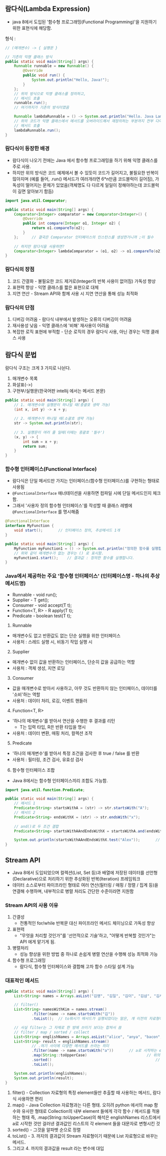 ## 람다식(Lambda Expression)
- java 8에서 도입된 '함수형 프로그래밍(Functional Programming)'을 지원하기 위한 표현식에 해당함.

형식 :

```java
// (매개변수) -> { 실행문 }

// 기존의 익명 클래스 방식
public static void main(String[] args) {
    Runnable runnable = new Runnable() {
        @Override
        public void run() {
            System.out.println("Hello, Java!");
        }
    };
    // 위의 방식으로 익명 클래스를 정의하고,
    // 메서드 호출
    runnable.run();
    // 여기까지가 기존의 방식이였음

    Runnable lambdaRunnable = () -> System.out.println("Hello. Java Lambda");
    // 위의 코드가 익명 클래스에서 메서드를 오버라이드해서 재정의하는 부분까지 전부 다이다.
    // 메서드 호출
    lambdaRunnable.run();
}
```

### 람다식이 등장한 배경
- 람다식이 나오기 전에는 Java 에서 함수형 프로그래밍을 하기 위해 익명 클래스를 주로 사용.
- 하지만 위의 방식은 코드 예제에서 볼 수 있듯이 코드가 길어지고, 불필요한 반복이 많아지며
  (예를 들어, .run() 메서드가 여러개라면 6*n만큼 코드블럭이 길어짐), 가독성이 떨어지는 문제가
  있었음(객체명도 다 다르게 일일이 정해야하는데 코드블럭이 길면 알아보기 함듬)

```java
import java.util.Comparator;

public static void main(String[] args) {
    Comparator<Integer> comparator = new Comparator<Integer>() {
        @Override
        public int compare(Integer o1, Integer o2) {
            return o1.compareTo(o2);
        }
    };      // 결국은 Comparator 인터페이스의 인스턴스를 생성한거니까 ;이 필수
    
    // 하지만 람다식을 사용하면?
    Comparator<Integer> lambdaComparator = (o1, o2) -> o1.compareTo(o2);
}
```

### 람다식의 장점
1. 코드 간결화 - 불필요한 코드 제거로(Integer의 반복 사용이 없어짐) 가독성 향상
2. 표현력 향상 - 익명 클래스를 짧은 표현으로 대체
3. 지연 연산 - Stream API와 함께 사용 시 지연 연산을 통해 성능 최적화 

### 람다식의 단점
1. 디버깅 어려움 - 람다식 내부에서 발생하는 오류의 디버깅이 어려움
2. 재사용성 낮음 - 익명 클래스에 '비해' 재사용이 어려움
3. 복잡한 로직 표현에 부적합 - 단순 로직의 경우 람다식 사용, 아닌 경우는 익명 클래스 사용
 
## 람다식 문법
람다식 구조는 크게 3 가지로 나뉜다.
1. 매개변수 목록
2. 화살표(->)
3. 구현부/실행문(한국어판 intellij 에서는 메서드 본문)

```java
public static void main(String[] args) {
    // 1. 매개변수와 실행문이 하나일 때(중괄호 생략 가능)
    (int x, int y) -> x + y;
    
    // 2. 매개변수가 하나일 때(소괄호 생략 가능)
    str -> System.out.println(str);
    
    // 3. 실행문이 여러 줄 일때(이때는 중괄호 '필수')
    (x, y) -> {
        int sum = x + y;
        return sum;
    }
}
```

### 함수형 인터페이스(Functional Interface)
- 람다식은 단일 메서드만 가지는 인터페이스(함수형 인터페이스)를 구현하는 형태로 사용됨
- `@FunctionalInterface` 애너테이션을 사용하면 컴파일 시에 단일 메서드인지 체크함.
- 그래서 '사용자 정의 함수형 인터페이스'를 작성할 때 클래스 레벨에 `@FunctionalInterface` 를 명시해줌

```java
@FunctionalInterface
interface MyFunction {
    void start();       // 인터페이스 정의, 추상메서드 1개
}

public static void main(String[] args) {
    MyFunction myFunction1 = () -> System.out.println("정의한 함수를 실행합니다.");
    // 위와 같이 매개변수가 없는 경우는 () 로 표시함.
    myFunction1.start();    // 결과값 : 정의한 함수를 실행합니다. 
}
```

### Java에서 제공하는 주요 '함수형 인터페이스' (인터페이스명 - 하나의 추상메서드명)
- Runnable - void run();                    
- Supplier<T> - T get();                   
- Consumer<T> - void accept(T t);          
- Function<T, R> - R apply(T t);     
- Predicate<T> - boolean test(T t);

1. Runnable
- 매개변수도 없고 반환값도 없는 단순 실행을 위한 인터페이스
- 사용처 : 스레드 실행 시, 비동기 작업 실행 시

2. Supplier<T>
- 매개변수 없이 값을 반환하는 인터페이스, 단순히 값을 공급하는 역할
- 사용처 : 객체 생성, 지연 로딩

3. Consumer<T>
- 값을 매개변수로 받아서 사용하고, 아무 것도 반환하지 않는 인터페이스, 데이터를 '소비'하는 역할
- 사용처 : 데이터 처리, 로깅, 이벤트 핸들러

4. Function<T, R>
- '하나의 매개변수'를 받아서 연산을 수행한 후 결과를 리턴
  - T는 입력 타입, R은 반환 타입을 명시
- 사용처 : 데이터 변환, 매핑 처리, 컬렉션 조작

5. Predicate<T> 
- '하나의 매개변수'를 받아서 특정 조건을 검사한 후 true / false 를 반환
- 사용처 : 필터링, 조건 검사, 유효성 검사

6. 함수형 인터페이스 조합
- Java 8에서는 함수형 인터페이스끼리 조합도 가능함.

```java
import java.util.function.Predicate;

public static void main(String[] args) {
    // 메서드 1
    Predicate<String> startsWithA = (str) -> str.startsWith("A");
    // 메서드 2
    Predicate<String> endsWithX = (str) -> str.endsWith("x");
    
    // and()로 두 조건 결합                                 
    Predicate<String> startsWithAAndEndsWithX = startsWithA.and(endsWithX);

    System.out.println(startsWithAAndEndsWithX.test("Alex"));       // true
}
```

## Stream API
- Java 8에서 도입되었으며 컬렉션(List, Set 등)과 배열에 저장된 데이터를 선언형(Declarative)으로 처리하기
위한 추상화된 반복(Iteration) 프레임워크
- 데이터 소스로부터 파이프라인 형태로 여러 연산(필터링 / 매핑 / 정렬 / 집계 등)을 연결해 수행하며,
내부적으로 병렬 처리도 간단한 수준이라면 지원함

### Stream API의 사용 이유
1. 간결성
    - 전통적인 for/while 반복문 대신 파이프라인 메서드 체이닝으로 가독성 향상
2. 표현력
    - "무엇을 처리할 것인가"를 '선언적으로 기술'하고, "어떻게 반복할 것인가"는 API 에게 맡기게 됨.
3. 병렬처리
    - 성능 향상을 위한 방법 중 하나로 손쉽게 병렬 연산을 수행해 성능 최적화 가능
4. 함수형 프로그래밍
    - 람다식, 함수형 인터페이스와 결합해 고차 함수 스타일 설계 가능


### 대표적인 메서드
```java
public static void main(String[] args) {
    List<String> names = Arrays.asList("김영", "김일", "김이", "김삼", "김사", "최오", "최육", "최칠");

    // filter()
    List<String> namesWithKim = names.stream()
            .filter(name -> name.startsWith("김"))
            .toList();  // to뭐시기 메서드가 실행되었다는 말은, 걔 이전의 자료형이 절대 List가 아니라는 뜻

    // 사실 filter는 그 자체로 한 방에 쓰이기 보다는 합쳐서 씀
    // filter / map / sorted / collect
    List<String> englishNames = Arrays.asList("alice", "anya", "bacon", "camel", "pascal", "yor", "spy", "family");
    List<String> result = englishNames.stream()
            // .여기 사이에 다양한 메서드를 쓰라는 의미
            .filter(name -> name.startsWith("a"))       // a로 시작하는 element만 추출
            .map(String::toUpperCase)                           // 위의 결과값으로 a로 시작하는 것을 뽑았는데, 대문자로 변환
            .sorted()                                               // 정렬
            .toList();

    System.out.println(englishNames);
    System.out.println(result);
}
```

1. filter() - Collection 자료형의 특정 element들만 추출할 때 사용하는 메서드, 람다식 사용하면 편리
2. map() - Java Collection 자료형과는 다른 형태. 
   오히려 python 에서의 map 함수와 유사한 형태로 Collection의 내부 element 들에게 각각 함수 / 메서드를 적용하는 형태
   즉, .map(String::toUpperCase)의 해석은 englishNames 리스트에서 a로 시작한 것만 걸러낸 결과값인 리스트의 각
   element 들을 대문자로 변형시킨 것
3. sorted() - 그것을 알파벳 순으로 정렬
4. toList() - 3. 까지의 결과값이 Stream 자료형이기 때문에 List 자료형으로 바꾸는 메서드.
5. 그리고 4. 까지의 결과값을 result 라는 변수에 대입